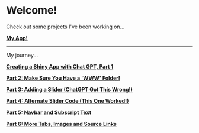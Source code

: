 # Welcome!

Check out some projects I've been working on...

**[My App!](https://tammielisa.shinyapps.io/hemo2/)**

_________________________

My journey...

**[Creating a Shiny App with Chat GPT, Part 1](pymolshiny1.md)**

**[Part 2: Make Sure You Have a 'WWW' Folder!](pymolshiny2.md)**

**[Part 3: Adding a Slider (ChatGPT Got This Wrong!)](pymolshiny3.md)**

**[Part 4: Alternate Slider Code (This One Worked!)](pymolshiny4.md)**

**[Part 5: Navbar and Subscript Text](pymolshiny5.md)**

**[Part 6: More Tabs, Images and Source Links](pymolshiny6)**

